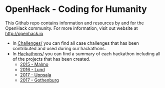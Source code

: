 # OpenHack - Coding for Humanity
This Github repo contains information and resources by and for the OpenHack community. For more information, visit out website at http://openhack.io

* In [Challenges/](Challenges/) you can find all case challenges that has been contributed and used during our hackathons.
* In [Hackathons/](Hackathons/) you can find a summary of each hackathon including all of the projects that has been created.
  * [2015 - Malmo](Hackathons/2015_Malmo/2015_Malmo_Summary.md)
  * [2016 - Lund](Hackathons/2016_Lund/2016_Lund_Summary.md)
  * [2017 - Uppsala](Hackathons/2017_Uppsala/2017_Uppsala_Summary.md)
  * [2017 - Gothenburg](Hackathons/2017_Gothenburg/2017_Gothenburg_Summary.md)
